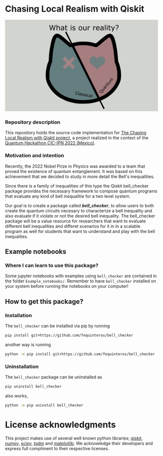 # Chasing Local Realism with Qiskit


![gato](https://github.com/fequinteros/bell_checker/blob/3cbaa1d6c64576f28bbd1aee671659ff5d70175b/logo-project.jpg)


### Repository description

This repository holds the source code implementation for [The Chasing Local Realism with Qiskit project](https://qiskitfallfest.hypeinnovation.com/servlet/hype/IMT?documentTableId=396317333666442236&userAction=Browse&templateName=&documentId=6a036544ae39543c84ea2ffe63841209), a project realized in the context of the [Quantum Hackathon CIC-IPN 2022 (Mexico)](https://qiskitfallfest.hypeinnovation.com/servlet/hype/IMT?documentTableId=396317333666442202&userAction=Browse&templateName=&documentId=a239a36c6092232735d7fc1e7e52aa03).

### Motivation and intention

Recently, the 2022 Nobel Prize in Physics was awarded to a team that proved the existence of quantum entanglement. It was based on this achievement that we decided to study in more detail the Bell's inequalities.


Since there is a family of inequalities of this type the Qiskit bell_checker package provides the necessary framework to compose quantum programs that evaluate any kind of bell inequalitie for a two level system. 

Our goal is to create a package called ***bell_checker***, to allow users to both create the quantum circuits necesary to characterize a bell inequality and also evaluate if it violate or not the desired bell inequality. The bell_checker package will be a value resource for researchers that want to evaluate different bell inequalities and differet scenarios for it in in a scalable program as well for students that want to understand and play with the bell inequalites.

## Example notebooks

### Where I can learn to use this package?

Some jupyter notebooks with examples using `bell_checker` are contained in the folder `Example_notebooks/`. Remember to have `bell_checker` installed on your system before running the notebooks on your computer!


## How to get this package?

### Installation

The `bell_checker` can be installed via pip by running

```sh
pip install git+https://github.com/fequinteros/bell_checker
```
    
another way is running

```sh
python -m pip install git+https://github.com/fequinteros/bell_checker
```
    
### Uninstallation

The `bell_checker` package can be uninstalled as

```sh
pip uninstall bell_checker
```

also works,

```sh
python -m pip uninstall bell_checker
```

# License acknowledgments

This project makes use of several well known python libraries; [qiskit](https://qiskit.org/), [numpy](https://numpy.org/), [scipy](https://www.scipy.org/), [tqdm](https://tqdm.github.io/) and [matplotlib](https://matplotlib.org/). We acknowledge their developers and express full compliment to their respective licenses.
